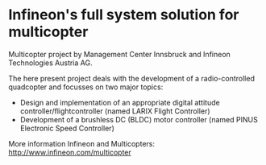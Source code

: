 # Infineon's full system solution for multicopter

Multicopter project by Management Center Innsbruck and Infineon Technologies Austria AG.

The here present project deals with the development of a radio-controlled quadcopter and focusses on two major topics:

- Design and implementation of an appropriate digital attitude controller/flightcontroller (named LARIX Flight Controller)
- Development of a brushless DC (BLDC) motor controller (named PINUS Electronic Speed Controller)

More information Infineon and Multicopters: http://www.infineon.com/multicopter
